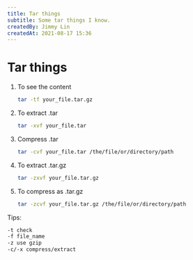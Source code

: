 ```yaml
---
title: Tar things
subtitle: Some tar things I know.
createdBy: Jimmy Lin
createdAt: 2021-08-17 15:36
---
```


# Tar things

1. To see the content

   ```bash
   tar -tf your_file.tar.gz
   ```

2. To extract .tar

   ```bash
   tar -xvf your_file.tar
   ```

3. Compress .tar

   ```bash
   tar -cvf your_file.tar /the/file/or/directory/path
   ```

4. To extract .tar.gz

   ```bash
   tar -zxvf your_file.tar.gz
   ```

5. To compress as .tar.gz

   ```bash
   tar -zcvf your_file.tar.gz /the/file/or/directory/path
   ```

Tips:

```bash
-t check
-f file_name
-z use gzip
-c/-x compress/extract
```
